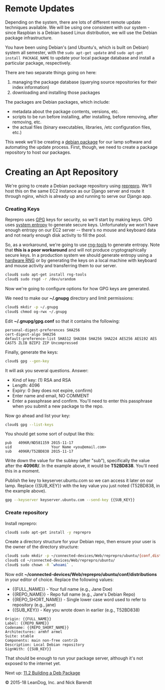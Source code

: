 # Remote Updates

Depending on the system, there are lots of different remote update techniques available.  We will be using one consistent with our system - since Raspbian is a Debian based Linux distribution, we will use the Debian package infrastructure.

You have been using Debian's (and Ubuntu's, which is built on Debian) system all semester, with the ```sudo apt-get update``` and ```sudo apt-get install PACKAGE_NAME``` to update your local package database and install a particular package, respectively.

There are two separate things going on here:

1. managing the package database (querying source repositories for their index information) 
1. downloading and installing those packages

The packages are Debian packages, which include:

* metadata about the package contents, versions, etc.
* scripts to be run before installing, after installing, before removing, after removing, etc.
* the actual files (binary executables, libraries, /etc configuration files, etc.)

This week we'll be creating a [debian package](https://wiki.debian.org/RepositoryFormat) for our lamp software and automating the update process.  First, though, we need to create a package repository to host our packages. 

# Creating an Apt Repository

We're going to create a Debian package repository using [reprepro](https://mirrorer.alioth.debian.org). We'll host this on the same EC2 instance as our Django server and route it through nginx, which is already up and running to serve our Django app.

### Creating Keys

Reprepro uses [GPG](https://www.gnupg.org) keys for security, so we'll start by making keys. GPG uses [system entropy](https://en.wikipedia.org/wiki/Entropy_%28computing%29#Linux_kernel) to generate secure keys. Unfortunately we won't have enough entropy on our EC2 server -- there's no mouse and keyboard data and not nearly enough disk activity to fill the pool. 

So, as a workaround, we're going to use [rng-tools](https://www.gnu.org/software/hurd/user/tlecarrour/rng-tools.html) to generate entropy. Note that **this is a poor workaround** and will not produce cryptographically secure keys. In a production system we should generate entropy using a [hardware RNG](https://en.wikipedia.org/wiki/Hardware_random_number_generator) or by generating the keys on a local machine with keyboard and mouse activity and transferring them to our server.

```bash
cloud$ sudo apt-get install rng-tools
cloud$ sudo rngd -r /dev/urandom
```

Now we're going to configure options for how GPG keys are generated. 

We need to make our **~/.gnupg** directory and limit permissions:

```bash
cloud$ mkdir -p ~/.gnupg
cloud$ chmod og-rwx ~/.gnupg
```

Edit **~/.gnupg/gpg.conf** so that it contains the following:

```
personal-digest-preferences SHA256
cert-digest-algo SHA256
default-preference-list SHA512 SHA384 SHA256 SHA224 AES256 AES192 AES CAST5 ZLIB BZIP2 ZIP Uncompressed
```

Finally, generate the keys:

```bash
cloud$ gpg --gen-key
```

It will ask you several questions. Answer:

* Kind of key: (1) RSA and RSA
* Length: 4096
* Expiry: 0 (key does not expire, confirm)
* Enter name and email, NO COMMENT
* Enter a passphrase and confirm. You'll need to enter this passphrase when you submit a new package to the repo.

Now go ahead and list your key:

```bash
cloud$ gpg --list-keys
```

You should get some sort of output like this:

```
pub   4096R/ND581159 2015-11-17
uid                  Your Name <you@email.com>
sub   4096R/T52BD838 2015-11-17
```

Write down the value for the subkey (after "sub"), specifically the value after the **4096R/**. In the example above, it would be **T52BD838**. You'll need this in a moment.

Publish the key to keyserver.ubuntu.com so we can access it later on our lamp. Replace {{SUB_KEY}} with the key value you just noted (T52BD838, in the example above).

```bash
gpg --keyserver keyserver.ubuntu.com --send-key {{SUB_KEY}}
```

### Create repository

Install reprepro:

```bash
cloud$ sudo apt-get install -y reprepro
```

Create a directory structure for your Debian repo, then ensure your user is the owner of the directory structure:

```bash
cloud$ sudo mkdir -p ~/connected-devices/Web/reprepro/ubuntu/{conf,dists,incoming,indices,logs,pool,project,tmp}
cloud$ cd ~/connected-devices/Web/reprepro/ubuntu/
cloud$ sudo chown -R `whoami` .
```

Now edit **~/connected-devices/Web/reprepro/ubuntu/conf/distributions** in your editor of choice. Replace the following values:

* {{FULL_NAME}} - Your full name (e.g., Jane Doe)
* {{REPO_NAME}} - Repo full name (e.g., Jane's Debian Repo)
* {{REPO_SHORT_NAME}} - Single lower case word used to refer to repository (e.g., jane)
* {{SUB_KEY}} - Key you wrote down in earlier (e.g., T52BD838)

```
Origin: {{FULL_NAME}}
Label: {{REPO_NAME}}
Codename: {{REPO_SHORT_NAME}}
Architectures: armhf armel
Suite: stable
Components: main non-free contrib
Description: Local Debian repository
SignWith: {{SUB_KEY}}
```

That should be enough to run your package server, although it's not exposed to the internet yet.

Next up: [11.2 Building a Deb Package](../11.2_Building_a_Deb_Package/README.md)

&copy; 2015-18 LeanDog, Inc. and Nick Barendt
